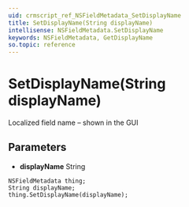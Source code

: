 ```yaml
---
uid: crmscript_ref_NSFieldMetadata_SetDisplayName
title: SetDisplayName(String displayName)
intellisense: NSFieldMetadata.SetDisplayName
keywords: NSFieldMetadata, GetDisplayName
so.topic: reference
---
```


# SetDisplayName(String displayName)

Localized field name – shown in the GUI

## Parameters

* **displayName** String

```crmscript
NSFieldMetadata thing;
String displayName;
thing.SetDisplayName(displayName);
```

